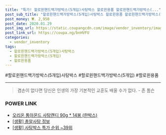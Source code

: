 ```yaml
--- 
title: "특가! 할로윈핸드백가방박스(5개입)사탕박스 할로윈용품 할로윈핸드백가방박스(..." 
post_sub_title: "할로윈핸드백가방박스(5개입)사탕박스 할로윈용품 할로윈핸드백가방박스(5개입)" 
post_money: ₩. 2,950 
post_date: 2020.01.29 
post_img_url: https://static.coupangcdn.com/image/vendor_inventory/images/2018/10/11/22/6/859ffb95-6775-43b6-8d9f-6d41575e3da3.jpg 
post_link_url: https://coupa.ng/bnHVFU 
categories: 
  - vendor_inventory 
tags: 
  - 할로윈핸드백가방박스(5개입)사탕박스 
  - 할로윈핸드백가방박스(5개입) 
  - 할로윈용품 
--- 
```

  #할로윈핸드백가방박스(5개입)사탕박스 #할로윈핸드백가방박스(5개입) #할로윈용품 
<hr> 

> 겸손이 없다면 당신은 인생의 가장 기본적인 교훈도 배울 수가 없다. - 존 톰슨 


### POWER LINK

* <a href="https://blog.naver.com/fasyy4321/221790756573" target="_blank">오리온 통아몬드 사탕캔디 90g * 14봉 (한박스)</a>
* <a href="https://blog.naver.com/sakai111/221757681963" target="_blank"> [생활] 총알사탕 정보 </a>
* <a href="https://blog.naver.com/sakai111/221788444592" target="_blank"> [생활] 사탕박스 특가 순위 ~39위</a>
